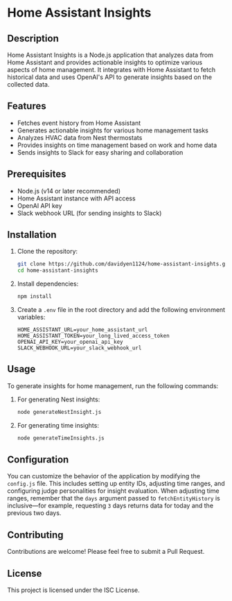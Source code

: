 # Home Assistant Insights

## Description
Home Assistant Insights is a Node.js application that analyzes data from Home Assistant and provides actionable insights to optimize various aspects of home management. It integrates with Home Assistant to fetch historical data and uses OpenAI's API to generate insights based on the collected data.

## Features
- Fetches event history from Home Assistant
- Generates actionable insights for various home management tasks
- Analyzes HVAC data from Nest thermostats
- Provides insights on time management based on work and home data
- Sends insights to Slack for easy sharing and collaboration

## Prerequisites
- Node.js (v14 or later recommended)
- Home Assistant instance with API access
- OpenAI API key
- Slack webhook URL (for sending insights to Slack)

## Installation
1. Clone the repository:
   ```bash
   git clone https://github.com/davidyen1124/home-assistant-insights.git
   cd home-assistant-insights
   ```

2. Install dependencies:
   ```bash
   npm install
   ```

3. Create a `.env` file in the root directory and add the following environment variables:
   ```
   HOME_ASSISTANT_URL=your_home_assistant_url
   HOME_ASSISTANT_TOKEN=your_long_lived_access_token
   OPENAI_API_KEY=your_openai_api_key
   SLACK_WEBHOOK_URL=your_slack_webhook_url
   ```

## Usage
To generate insights for home management, run the following commands:

1. For generating Nest insights:
   ```bash
   node generateNestInsight.js
   ```

2. For generating time insights:
   ```bash
   node generateTimeInsights.js
   ```

## Configuration
You can customize the behavior of the application by modifying the `config.js` file. This includes setting up entity IDs, adjusting time ranges, and configuring judge personalities for insight evaluation. When adjusting time ranges, remember that the `days` argument passed to `fetchEntityHistory` is inclusive—for example, requesting `3` days returns data for today and the previous two days.

## Contributing
Contributions are welcome! Please feel free to submit a Pull Request.

## License
This project is licensed under the ISC License.
